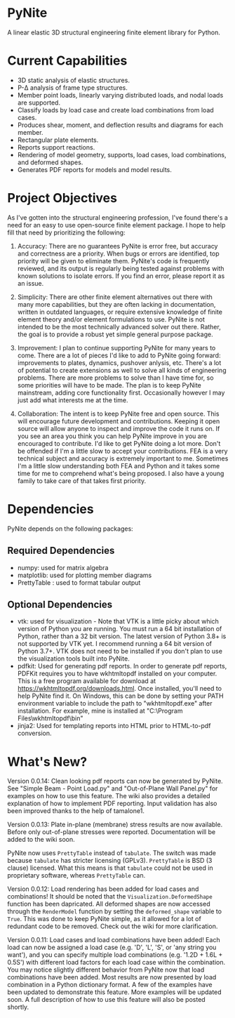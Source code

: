 # PyNite
A linear elastic 3D structural engineering finite element library for Python.

# Current Capabilities
* 3D static analysis of elastic structures.
* P-&Delta; analysis of frame type structures.
* Member point loads, linearly varying distributed loads, and nodal loads are supported.
* Classify loads by load case and create load combinations from load cases.
* Produces shear, moment, and deflection results and diagrams for each member.
* Rectangular plate elements.
* Reports support reactions.
* Rendering of model geometry, supports, load cases, load combinations, and deformed shapes.
* Generates PDF reports for models and model results.

# Project Objectives
As I've gotten into the structural engineering profession, I've found there's a need for an easy to use open-source finite element package. I hope to help fill that need by prioritizing the following:

1. Accuracy: There are no guarantees PyNite is error free, but accuracy and correctness are a priority. When bugs or errors are identified, top priority will be given to eliminate them. PyNite's code is frequently reviewed, and its output is regularly being tested against problems with known solutions to isolate errors. If you find an error, please report it as an issue.

2. Simplicity: There are other finite element alternatives out there with many more capabilities, but they are often lacking in documentation, written in outdated languages, or require extensive knowledge of finite element theory and/or element formulations to use. PyNite is not intended to be the most technically advanced solver out there. Rather, the goal is to provide a robust yet simple general purpose package.

4. Improvement: I plan to continue supporting PyNite for many years to come. There are a lot of pieces I'd like to add to PyNite going forward: improvements to plates, dynamics, pushover anlysis, etc. There's a lot of potential to create extensions as well to solve all kinds of engineering problems. There are more problems to solve than I have time for, so some priorities will have to be made. The plan is to keep PyNite mainstream, adding core functionality first. Occasionally however I may just add what interests me at the time.

5. Collaboration: The intent is to keep PyNite free and open source. This will encourage future development and contributions. Keeping it open source will allow anyone to inspect and improve the code it runs on. If you see an area you think you can help PyNite improve in you are encouraged to contribute. I'd like to get PyNite doing a lot more. Don't be offended if I'm a little slow to accept your contributions. FEA is a very technical subject and accuracy is extremely important to me. Sometimes I'm a little slow understanding both FEA and Python and it takes some time for me to comprehend what's being proposed. I also have a young family to take care of that takes first priority.

# Dependencies
PyNite depends on the following packages:
## Required Dependencies
* numpy: used for matrix algebra
* matplotlib: used for plotting member diagrams
* PrettyTable : used to format tabular output
## Optional Dependencies
* vtk: used for visualization - Note that VTK is a little picky about which version of Python you are running. You must run a 64 bit installation of Python, rather than a 32 bit version. The latest version of Python 3.8+ is not supported by VTK yet. I recommend running a 64 bit version of Python 3.7+. VTK does not need to be installed if you don't plan to use the visualization tools built into PyNite.
* pdfkit: Used for generating pdf reports. In order to generate pdf reports, PDFKit requires you to have wkhtmltopdf installed on your computer. This is a free program available for download at https://wkhtmltopdf.org/downloads.html. Once installed, you'll need to help PyNite find it. On Windows, this can be done by setting your PATH environment variable to include the path to "wkhtmltopdf.exe" after installation. For example, mine is installed at "C:\Program Files\wkhtmltopdf\bin"
* jinja2: Used for templating reports into HTML prior to HTML-to-pdf conversion.

# What's New?
Version 0.0.14:
Clean looking pdf reports can now be generated by PyNite. See "Simple Beam - Point Load.py" and "Out-of-Plane Wall Panel.py" for examples on how to use this feature. The wiki also provides a detailed explanation of how to implement PDF reporting. Input validation has also been improved thanks to the help of tamalone1.

Version 0.0.13:
Plate in-plane (membrane) stress results are now available. Before only out-of-plane stresses were reported. Documentation will be added to the wiki soon.

PyNite now uses `PrettyTable` instead of `tabulate`. The switch was made because `tabulate` has stricter licensing (GPLv3). `PrettyTable` is BSD (3 clause) licensed. What this means is that `tabulate` could not be used in proprietary software, whereas `PrettyTable` can.

Version 0.0.12:
Load rendering has been added for load cases and combinations! It should be noted that the `Visualization.DeformedShape` function has been dapricated. All deformed shapes are now accessed through the `RenderModel` function by setting the `deformed_shape` variable to `True`. This was done to keep PyNite simple, as it allowed for a lot of redundant code to be removed. Check out the wiki for more clarification.

Version 0.0.11:
Load cases and load combinations have been added! Each load can now be assigned a load case (e.g. 'D', 'L', 'S', or 'any string you want'), and you can specify multiple load combinations (e.g. '1.2D + 1.6L + 0.5S') with different load factors for each load case within the combination. You may notice slightly different behavior from PyNite now that load combinations have been added. Most results are now presented by load combination in a Python dictionary format. A few of the examples have been updated to demonstrate this feature. More examples will be updated soon. A full description of how to use this feature will also be posted shortly.
